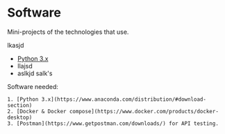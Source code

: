 # Software

Mini-projects of the technologies that use.

lkasjd

- [Python 3.x](https://www.anaconda.com/distribution/#download-section)
- llajsd
- aslkjd salk's

Software needed:

    1. [Python 3.x](https://www.anaconda.com/distribution/#download-section)
    2. [Docker & Docker compose](https://www.docker.com/products/docker-desktop)
    3. [Postman](https://www.getpostman.com/downloads/) for API testing.
  